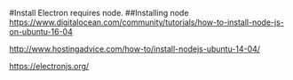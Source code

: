 #Install
Electron requires node.
##Installing node
https://www.digitalocean.com/community/tutorials/how-to-install-node-js-on-ubuntu-16-04

http://www.hostingadvice.com/how-to/install-nodejs-ubuntu-14-04/



https://electronjs.org/

